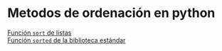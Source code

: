 # Metodos de ordenación en python

[Función `sort` de listas](https://docs.python.org/3/library/stdtypes.html#list.sort)  
[Función `sorted` de la biblioteca estándar](https://docs.python.org/3/library/functions.html#sorted)  

